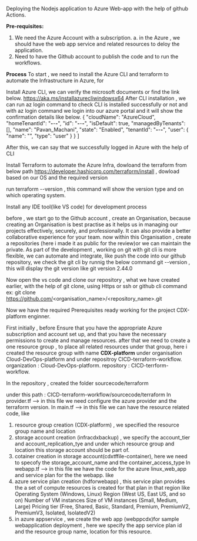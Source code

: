Deploying the Nodejs application to Azure Web-app with the help of github Actions.

**Pre-requisites:**
1. We need the Azure Account with a subscription.
   a. in the Azure , we should have the web app service and related resources to deloy the application.
3. Need to have the Github account to publish the code and to run the workflows.

**Process**
To start , we need to install the Azure CLI and terraform to automate the Infrastructure in Azure, for 

Install Azure CLI, we can verify the microsoft documents or find the link below.
https://aka.ms/installazurecliwindowsx64
After CLI installation , we can run az login command to check CLI is installed successfully or not and with az login command we login into our azure portal and it will show the confirmation details like below.
  {
    "cloudName": "AzureCloud",
    "homeTenantId": "******-******-******-******",
    "id": "******-******-******-******",
    "isDefault": true,
    "managedByTenants": [],
    "name": "Pavan_Machani",
    "state": "Enabled",
    "tenantId": "******-******-******-******",
    "user": {
      "name": "<azureaccountname>",
      "type": "user"
    }
  }
]

After this, we can say that we successfully logged in Azure with the help of CLI


Install Terraform to automate the Azure Infra, dowloand the terraform from below path
https://developer.hashicorp.com/terraform/install , dowload based on our OS and the required version

run terraform --version , this command will show the version type and on which operating system.

Install any IDE tool(like VS code) for development process

before , we start go to the Github account , create an Organisation, because creating an Organisation is best practise as it helps us in managing our projects effectively, securely, and professionally. It can also provide a better collaborative experience for your team.
now within this Organisation , create a repositories (here i made it as public for the review)or we can maintain the private.
As part of the development , working on git with git cli is more flexible, we can automate and integrate, like push the code into our github repository, we check the git cli by runnig the below command
git --version , this will display the git version like git version 2.44.0

Now open the vs code and clone our repository , what we have created earlier, with the help of git clone, using Https or ssh or github cli command 
ex: git clone https://github.com/<organisation_name>/<repository_name>.git

Now we have the required Prerequisites ready working for the project CDX-platform enginner.

First initially , before Ensure that you have the appropriate Azure subscription and account set up, and that you have the necessary permissions to create and manage resources.
after that we need to create a one resource group , to place all related resources under that group, here i created the resource group with name **CDX-platform** under organisation Cloud-DevOps-platform and under repositroy CICD-terraform-workflow.
organization : Cloud-DevOps-platform.
repository   : CICD-terrform-workflow.

In the repository , created the folder sourcecode/terraform 

under this path : CICD-terraform-workflow/sourcecode/terraform
In provider.tf   --> in this file we need configure the azure provider and the terraform version.
In main.tf       --> in this file we can have the resource related code, 
like  
1. resource group creation (CDX-platform) , we specified the resource group name and location
2. storage account creation (infracdxbackup) , we specify the account_tier and account_replication_tye and under which resource group and location this storage account should be part of.
3. cotainer creation in storage account(cdxtffile-container), here we need to specofy the storage_account_name and the container_access_type
In webapp.tf    --> in this file we have the code for the azure linux_web_app and service plan for the the webapp.
like
1. azure service plan creation (hdforwebapp) , this service plan provides the a set of compute resources is created for that plan in that region like
   Operating System (Windows, Linux)
   Region (West US, East US, and so on)
   Number of VM instances
   Size of VM instances (Small, Medium, Large)
   Pricing tier (Free, Shared, Basic, Standard, Premium, PremiumV2, PremiumV3, Isolated, IsolatedV2)
2. in azure appservice , we create the web app (webppcdx)for sample webapplication deployment , here we specify the app service plan id and the resource group name, location for this resource.







